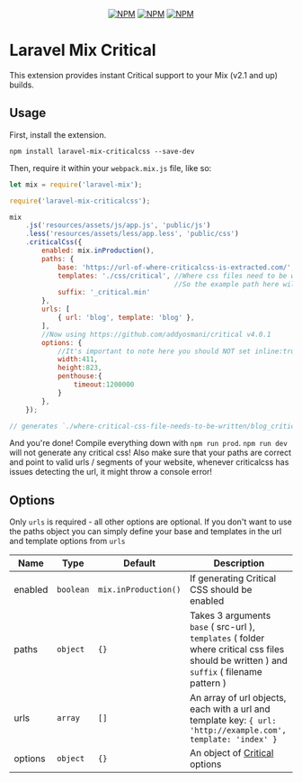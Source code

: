 <p align="center">
<a href="https://www.npmjs.com/package/laravel-mix-criticalcss"><img src="https://img.shields.io/npm/v/laravel-mix-criticalcss.svg" alt="NPM"></a>
<a href="https://npmcharts.com/compare/laravel-mix-criticalcss?minimal=true"><img src="https://img.shields.io/npm/dt/laravel-mix-criticalcss.svg" alt="NPM"></a>
<a href="https://www.npmjs.com/package/laravel-mix-criticalcss"><img src="https://img.shields.io/npm/l/laravel-mix-criticalcss.svg" alt="NPM"></a>
</p>

# Laravel Mix Critical

This extension provides instant Critical support to your Mix (v2.1 and up) builds.

## Usage

First, install the extension.

```
npm install laravel-mix-criticalcss --save-dev
```

Then, require it within your `webpack.mix.js` file, like so:

```js
let mix = require('laravel-mix');

require('laravel-mix-criticalcss');

mix
    .js('resources/assets/js/app.js', 'public/js')
    .less('resources/assets/less/app.less', 'public/css')
    .criticalCss({
        enabled: mix.inProduction(),
        paths: {
            base: 'https://url-of-where-criticalcss-is-extracted.com/',
            templates: './css/critical', //Where css files need to be written, all these paths are relative to /public
                                         //So the example path here will be public/css/critical       
            suffix: '_critical.min'
        },
        urls: [
            { url: 'blog', template: 'blog' },
        ],
        //Now using https://github.com/addyosmani/critical v4.0.1
        options: {
            //It's important to note here you should NOT set inline:true, this will break the whole system.
            width:411,
            height:823,
            penthouse:{
                timeout:1200000
            }
        },
    });

// generates `./where-critical-css-file-needs-to-be-written/blog_critical.min.css`
```

And you're done! Compile everything down with `npm run prod`. `npm run dev` will not generate any critical css! Also make sure that your paths are correct and point to valid urls / segments of your website, whenever criticalcss has issues detecting the url, it might throw a console error!

## Options
Only `urls` is required - all other options are optional. If you don't want to use the paths object you can simply define your base and templates in the url and template options from `urls`

| Name             | Type               | Default              | Description   |
| ---------------- | ------------------ | -------------------- |-------------  |
| enabled          | `boolean`          | `mix.inProduction()` | If generating Critical CSS should be enabled |
| paths            | `object`           | `{}`                 | Takes 3 arguments `base` ( src-url ), `templates` ( folder where critical css files should be written ) and `suffix` ( filename pattern )
| urls             | `array`            | `[]`                 | An array of url objects, each with a url and template key: `{ url: 'http://example.com', template: 'index' }` |
| options          | `object`           | `{}`                 | An object of [Critical](https://github.com/addyosmani/critical#options) options |
